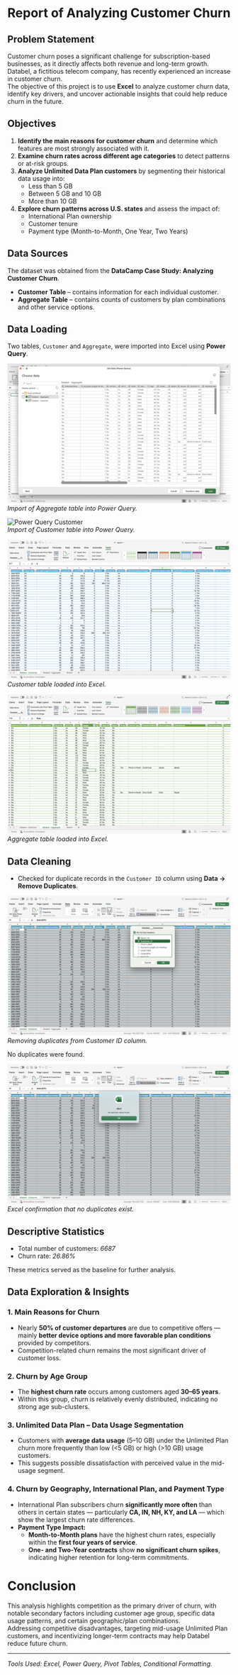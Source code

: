 # Report of Analyzing Customer Churn

## Problem Statement

Customer churn poses a significant challenge for subscription-based businesses, as it directly affects both revenue and long-term growth. Databel, a fictitious telecom company, has recently experienced an increase in customer churn.  
The objective of this project is to use **Excel** to analyze customer churn data, identify key drivers, and uncover actionable insights that could help reduce churn in the future.

## Objectives

1. **Identify the main reasons for customer churn** and determine which features are most strongly associated with it.
2. **Examine churn rates across different age categories** to detect patterns or at-risk groups.
3. **Analyze Unlimited Data Plan customers** by segmenting their historical data usage into:
   - Less than 5 GB  
   - Between 5 GB and 10 GB  
   - More than 10 GB  
4. **Explore churn patterns across U.S. states** and assess the impact of:
   - International Plan ownership  
   - Customer tenure  
   - Payment type (Month-to-Month, One Year, Two Years)  

## Data Sources

The dataset was obtained from the **DataCamp Case Study: Analyzing Customer Churn**.

- **Customer Table** – contains information for each individual customer.
- **Aggregate Table** – contains counts of customers by plan combinations and other service options.

## Data Loading

Two tables, `Customer` and `Aggregate`, were imported into Excel using **Power Query**.

![Power Query Aggregate](./screenshots/01_power_query_aggregate.png)  
*Import of Aggregate table into Power Query.*

![Power Query Customer](./screenshots/02_power_query_customer-churn.png)  
*Import of Customer table into Power Query.*

![Loaded Customer](./screenshots/03_loaded_customer.png)  
*Customer table loaded into Excel.*

![Loaded Aggregate](./screenshots/04_loaded_aggregate.png)  
*Aggregate table loaded into Excel.*

## Data Cleaning

- Checked for duplicate records in the `Customer ID` column using **Data → Remove Duplicates**.  

![Remove Duplicates](./screenshots/05_remove_duplicates.png)  
*Removing duplicates from Customer ID column.*

No duplicates were found.  

![No Duplicates](./screenshots/06_no_duplicates.png)  
*Excel confirmation that no duplicates exist.*

## Descriptive Statistics

- Total number of customers: *6687*
- Churn rate: *26.86%*  

These metrics served as the baseline for further analysis.

## Data Exploration & Insights

### 1. Main Reasons for Churn
- Nearly **50% of customer departures** are due to competitive offers — mainly **better device options and more favorable plan conditions** provided by competitors.
- Competition-related churn remains the most significant driver of customer loss.

### 2. Churn by Age Group
- The **highest churn rate** occurs among customers aged **30–65 years**.
- Within this group, churn is relatively evenly distributed, indicating no strong age sub-clusters.

### 3. Unlimited Data Plan – Data Usage Segmentation
- Customers with **average data usage** (5–10 GB) under the Unlimited Plan churn more frequently than low (<5 GB) or high (>10 GB) usage customers.
- This suggests possible dissatisfaction with perceived value in the mid-usage segment.

### 4. Churn by Geography, International Plan, and Payment Type
- International Plan subscribers churn **significantly more often** than others in certain states — particularly **CA, IN, NH, KY, and LA** — which show the largest churn rate differences.
- **Payment Type Impact:**
  - **Month-to-Month plans** have the highest churn rates, especially within the **first four years of service**.
  - **One- and Two-Year contracts** show **no significant churn spikes**, indicating higher retention for long-term commitments.

# Conclusion

This analysis highlights competition as the primary driver of churn, with notable secondary factors including customer age group, specific data usage patterns, and certain geographic/plan combinations.  
Addressing competitive disadvantages, targeting mid-usage Unlimited Plan customers, and incentivizing longer-term contracts may help Databel reduce future churn.

---
*Tools Used: Excel, Power Query, Pivot Tables, Conditional Formatting.*
